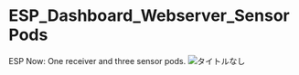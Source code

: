 # ESP_Dashboard_Webserver_SensorPods
ESP Now: One receiver and three sensor pods.
![タイトルなし](https://user-images.githubusercontent.com/61639361/191618904-fc2ddc0d-9545-43df-a9b5-794c42a51079.png)
